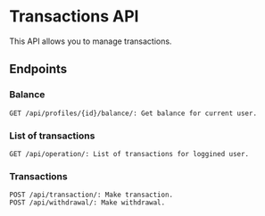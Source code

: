 # Transactions API
This API allows you to manage transactions.

## Endpoints

### Balance
```
GET /api/profiles/{id}/balance/: Get balance for current user.
```

### List of transactions

```
GET /api/operation/: List of transactions for loggined user.
```

### Transactions
```
POST /api/transaction/: Make transaction.
POST /api/withdrawal/: Make withdrawal.
```
